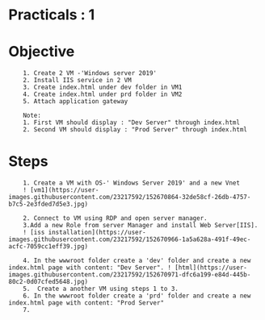 # Practicals : 1

   # Objective

        1. Create 2 VM -'Windows server 2019' 
        2. Install IIS service in 2 VM
        3. Create index.html under dev folder in VM1
        4. Create index.html under prd folder in VM2
        5. Attach application gateway

        Note:
        1. First VM should display : "Dev Server" through index.html
        2. Second VM should display : "Prod Server" through index.html

   # Steps
        
        1. Create a VM with OS-' Windows Server 2019' and a new Vnet
        ! [vm1](https://user-images.githubusercontent.com/23217592/152670864-32de58cf-26db-4757-b7c5-2e3fded7d5e3.jpg)

        2. Connect to VM using RDP and open server manager.
        3.Add a new Role from server Manager and install Web Server[IIS].
        ! [iss installation](https://user-images.githubusercontent.com/23217592/152670966-1a5a628a-491f-49ec-acfc-7059cc1eff39.jpg)

        4. In the wwwroot folder create a 'dev' folder and create a new index.html page with content: "Dev Server". ! [html](https://user-images.githubusercontent.com/23217592/152670971-dfc6a199-e84d-445b-80c2-0d07cfed5648.jpg)
        5.  Create a another VM using steps 1 to 3.
        6. In the wwwroot folder create a 'prd' folder and create a new index.html page with content: "Prod Server"
        7. 
        
        
        
